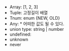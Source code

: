 

- Array: [1, 2, 3]
- Tuple: 고정길이 배열
- Tnum: enum {NEW, OLD}
- Any: \* 어떠한 값도 될 수 있다.
- union type: string | number
- undefined:
- unknown
- never